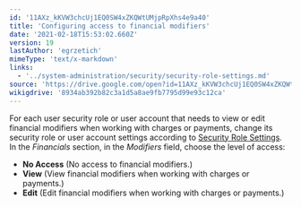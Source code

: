 ```yaml
---
id: '11AXz_kKVW3chcUj1EQ0SW4xZKQWtUMjpRpXhs4e9a40'
title: 'Configuring access to financial modifiers'
date: '2021-02-18T15:53:02.660Z'
version: 19
lastAuthor: 'egrzetich'
mimeType: 'text/x-markdown'
links:
  - '../system-administration/security/security-role-settings.md'
source: 'https://drive.google.com/open?id=11AXz_kKVW3chcUj1EQ0SW4xZKQWtUMjpRpXhs4e9a40'
wikigdrive: '8934ab392b82c3a1d5a8ae9fb7795d99e93c12ca'
---
```

For each user security role or user account that needs to view or edit financial modifiers when working with charges or payments, change its security role or user account settings according to [Security Role Settings](../system-administration/security/security-role-settings.md).   
In the *Financials* section, in the *Modifiers* field, choose the level of access:
* <strong>No Access</strong> (No access to financial modifiers.)
* <strong>View</strong> (View financial modifiers when working with charges or payments.)
* <strong>Edit</strong> (Edit financial modifiers when working with charges or payments.)
